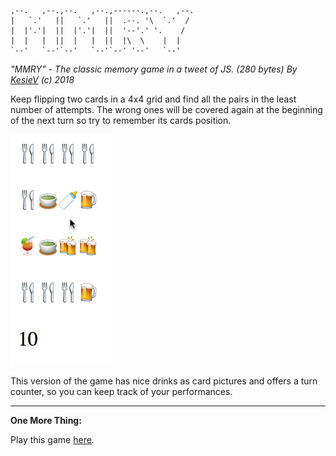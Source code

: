    ,--.   ,--.,--.   ,--.,------.,--.   ,--.
    |   `.'   ||   `.'   ||  .--. '\  `.'  /
    |  |'.'|  ||  |'.'|  ||  '--'.' '.    /
    |  |   |  ||  |   |  ||  |\  \    |  |
    `--'   `--'`--'   `--'`--' '--'   `--'

*"MMRY" - The classic memory game in a tweet of JS. (280 bytes)
By [KesieV](http://www.kesiev.com) (c) 2018*

Keep flipping two cards in a 4x4 grid and find all the pairs in the least
number of attempts. The wrong ones will be covered again at the beginning of
the next turn so try to remember its cards position.

![Screenshot](mmry.png)

This version of the game has nice drinks as card pictures and offers a turn
counter, so you can keep track of your performances.

---

**One More Thing:**

Play this game [here](http://www.kesiev.com/mmry/mmry.html).